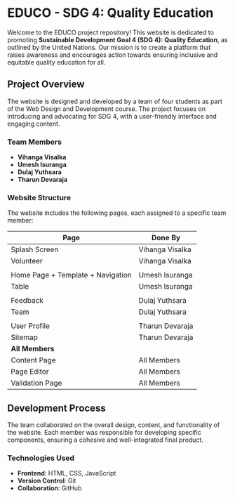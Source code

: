 # EDUCO - SDG 4: Quality Education

Welcome to the EDUCO project repository! This website is dedicated to promoting **Sustainable Development Goal 4 (SDG 4): Quality Education**, as outlined by the United Nations. Our mission is to create a platform that raises awareness and encourages action towards ensuring inclusive and equitable quality education for all.

## Project Overview

The website is designed and developed by a team of four students as part of the Web Design and Development course. The project focuses on introducing and advocating for SDG 4, with a user-friendly interface and engaging content.

### Team Members

- **Vihanga Visalka**
- **Umesh Isuranga**
- **Dulaj Yuthsara**
- **Tharun Devaraja**

### Website Structure

The website includes the following pages, each assigned to a specific team member:

| Page               | Done By           |
|--------------------|-------------------|
| Splash Screen      | Vihanga Visalka   |
| Volunteer          | Vihanga Visalka   |
|                    |                   |
| Home Page + Template + Navigation | Umesh Isuranga |
| Table              | Umesh Isuranga    |
|                    |                   |
| Feedback           | Dulaj Yuthsara    |
| Team               | Dulaj Yuthsara    |
|                    |                   |
| User Profile       | Tharun Devaraja   |
| Sitemap            | Tharun Devaraja   |
| **All Members** | |
| Content Page       | All Members      |
| Page Editor        | All Members      |
| Validation Page    | All Members      |

## Development Process

The team collaborated on the overall design, content, and functionality of the website. Each member was responsible for developing specific components, ensuring a cohesive and well-integrated final product.

### Technologies Used

- **Frontend**: HTML, CSS, JavaScript
- **Version Control**: Git
- **Collaboration**: GitHub
